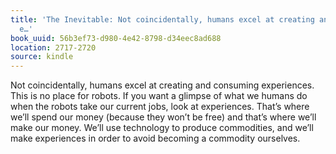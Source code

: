 ```yaml
---
title: 'The Inevitable: Not coincidentally, humans excel at creating and consuming
  e…'
book_uuid: 56b3ef73-d980-4e42-8798-d34eec8ad688
location: 2717-2720
source: kindle
---
```


Not coincidentally, humans excel at creating and consuming experiences. This is no place for robots. If you want a glimpse of what we humans do when the robots take our current jobs, look at experiences. That’s where we’ll spend our money (because they won’t be free) and that’s where we’ll make our money. We’ll use technology to produce commodities, and we’ll make experiences in order to avoid becoming a commodity ourselves.